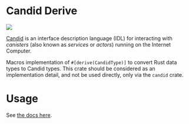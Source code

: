 # Candid Derive

![](https://github.com/dfinity/candid/workflows/Rust/badge.svg)

[Candid](https://github.com/dfinity/candid/tree/master/IDL.md) is an interface description language (IDL) for interacting with _canisters_ (also known as _services_ or _actors_) running on the Internet Computer.

Macros implementation of `#[derive(CandidType)]` to convert Rust data types to Candid types. This crate should be considered as an implementation detail, and not be used directly, only via the `candid` crate.

# Usage

See [the docs here](https://docs.rs/candid_derive).
